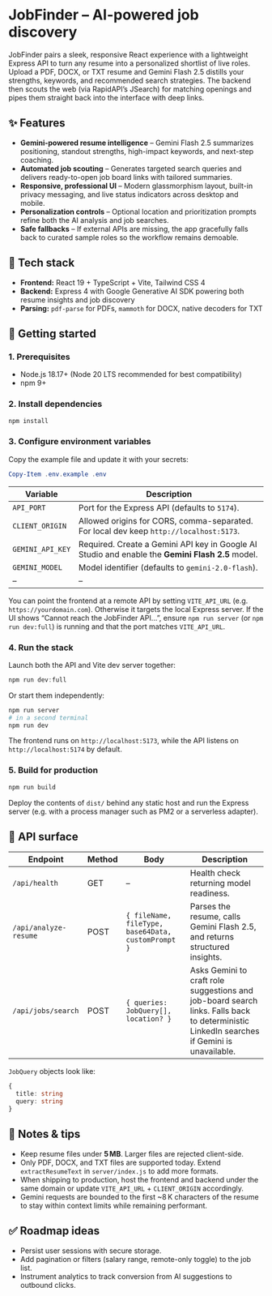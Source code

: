 # JobFinder – AI-powered job discovery

JobFinder pairs a sleek, responsive React experience with a lightweight Express API to turn any resume into a personalized shortlist of live roles. Upload a PDF, DOCX, or TXT resume and Gemini Flash 2.5 distills your strengths, keywords, and recommended search strategies. The backend then scouts the web (via RapidAPI’s JSearch) for matching openings and pipes them straight back into the interface with deep links.

## ✨ Features

- **Gemini-powered resume intelligence** – Gemini Flash 2.5 summarizes positioning, standout strengths, high-impact keywords, and next-step coaching.
- **Automated job scouting** – Generates targeted search queries and delivers ready-to-open job board links with tailored summaries.
- **Responsive, professional UI** – Modern glassmorphism layout, built-in privacy messaging, and live status indicators across desktop and mobile.
- **Personalization controls** – Optional location and prioritization prompts refine both the AI analysis and job searches.
- **Safe fallbacks** – If external APIs are missing, the app gracefully falls back to curated sample roles so the workflow remains demoable.

## 🧱 Tech stack

- **Frontend:** React 19 + TypeScript + Vite, Tailwind CSS 4
- **Backend:** Express 4 with Google Generative AI SDK powering both resume insights and job discovery
- **Parsing:** `pdf-parse` for PDFs, `mammoth` for DOCX, native decoders for TXT

## 🚀 Getting started

### 1. Prerequisites

- Node.js 18.17+ (Node 20 LTS recommended for best compatibility)
- npm 9+

### 2. Install dependencies

```powershell
npm install
```

### 3. Configure environment variables

Copy the example file and update it with your secrets:

```powershell
Copy-Item .env.example .env
```

| Variable | Description |
| --- | --- |
| `API_PORT` | Port for the Express API (defaults to `5174`). |
| `CLIENT_ORIGIN` | Allowed origins for CORS, comma-separated. For local dev keep `http://localhost:5173`. |
| `GEMINI_API_KEY` | Required. Create a Gemini API key in Google AI Studio and enable the **Gemini Flash 2.5** model. |
| `GEMINI_MODEL` | Model identifier (defaults to `gemini-2.0-flash`). |
| – | – |

You can point the frontend at a remote API by setting `VITE_API_URL` (e.g. `https://yourdomain.com`). Otherwise it targets the local Express server. If the UI shows “Cannot reach the JobFinder API…”, ensure `npm run server` (or `npm run dev:full`) is running and that the port matches `VITE_API_URL`.

### 4. Run the stack

Launch both the API and Vite dev server together:

```powershell
npm run dev:full
```

Or start them independently:

```powershell
npm run server
# in a second terminal
npm run dev
```

The frontend runs on `http://localhost:5173`, while the API listens on `http://localhost:5174` by default.

### 5. Build for production

```powershell
npm run build
```

Deploy the contents of `dist/` behind any static host and run the Express server (e.g. with a process manager such as PM2 or a serverless adapter).

## 🔌 API surface

| Endpoint | Method | Body | Description |
| --- | --- | --- | --- |
| `/api/health` | GET | – | Health check returning model readiness. |
| `/api/analyze-resume` | POST | `{ fileName, fileType, base64Data, customPrompt }` | Parses the resume, calls Gemini Flash 2.5, and returns structured insights. |
| `/api/jobs/search` | POST | `{ queries: JobQuery[], location? }` | Asks Gemini to craft role suggestions and job-board search links. Falls back to deterministic LinkedIn searches if Gemini is unavailable. |

`JobQuery` objects look like:

```ts
{
  title: string
  query: string
}
```

## 📝 Notes & tips

- Keep resume files under **5 MB**. Larger files are rejected client-side.
- Only PDF, DOCX, and TXT files are supported today. Extend `extractResumeText` in `server/index.js` to add more formats.
- When shipping to production, host the frontend and backend under the same domain or update `VITE_API_URL` + `CLIENT_ORIGIN` accordingly.
- Gemini requests are bounded to the first ~8 K characters of the resume to stay within context limits while remaining performant.

## ✅ Roadmap ideas

- Persist user sessions with secure storage.
- Add pagination or filters (salary range, remote-only toggle) to the job list.
- Instrument analytics to track conversion from AI suggestions to outbound clicks.
